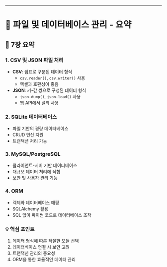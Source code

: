 ---

# 📘 파일 및 데이터베이스 관리 - 요약

## 📌 7장 요약

### 1. CSV 및 JSON 파일 처리
- **CSV**: 쉼표로 구분된 데이터 형식
  - `csv.reader()`, `csv.writer()` 사용
  - 엑셀과 호환성이 좋음
- **JSON**: 키-값 쌍으로 구성된 데이터 형식
  - `json.dump()`, `json.load()` 사용
  - 웹 API에서 널리 사용

### 2. SQLite 데이터베이스
- 파일 기반의 경량 데이터베이스
- CRUD 연산 지원
- 트랜잭션 처리 가능

### 3. MySQL/PostgreSQL
- 클라이언트-서버 기반 데이터베이스
- 대규모 데이터 처리에 적합
- 보안 및 사용자 관리 기능

### 4. ORM
- 객체와 데이터베이스 매핑
- SQLAlchemy 활용
- SQL 없이 파이썬 코드로 데이터베이스 조작

### 💡 핵심 포인트
1. 데이터 형식에 따른 적절한 모듈 선택
2. 데이터베이스 연결 시 보안 고려
3. 트랜잭션 관리의 중요성
4. ORM을 통한 효율적인 데이터 관리 